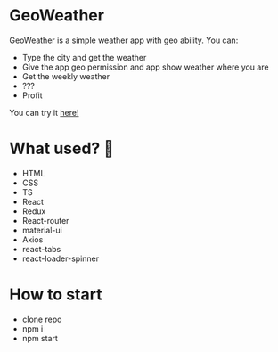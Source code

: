 # GeoWeather

GeoWeather is a simple weather app with geo ability. You can:
  - Type the city and get the weather
  - Give the app geo permission and app show weather where you are
  - Get the weekly weather
  - ???
  - Profit

You can try it [here!](https://sashapylypyuk.github.io/geoWeather/#/)

# What used? 🤔

  - HTML
  - CSS
  - TS
  - React
  - Redux
  - React-router
  - material-ui
  - Axios
  - react-tabs
  - react-loader-spinner

# How to start
-  clone repo
-  npm i
-  npm start
